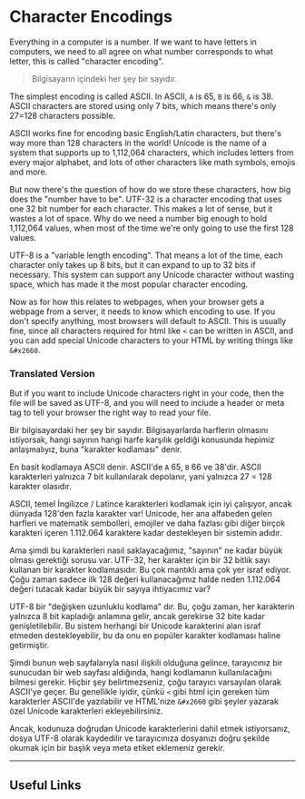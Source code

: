 # Character Encodings

Everything in a computer is a number. If we want to have letters in computers, we need to all agree on what number corresponds to what letter, this is called "character encoding".

> Bilgisayarın içindeki her şey bir sayıdır.

The simplest encoding is called ASCII. In ASCII, `A` is 65, `B` is 66, `&` is 38. ASCII characters are stored using only 7 bits, which means there's only 27=128 characters possible.

ASCII works fine for encoding basic English/Latin characters, but there's way more than 128 characters in the world! Unicode is the name of a system that supports up to 1,112,064 characters, which includes letters from every major alphabet, and lots of other characters like math symbols, emojis and more.

But now there's the question of how do we store these characters, how big does the "number have to be". UTF-32 is a character encoding that uses one 32 bit number for each character. This makes a lot of sense, but it wastes a lot of space. Why do we need a number big enough to hold 1,112,064 values, when most of the time we're only going to use the first 128 values.

UTF-8 is a "variable length encoding". That means a lot of the time, each character only takes up 8 bits, but it can expand to up to 32 bits if necessary. This system can support any Unicode character without wasting space, which has made it the most popular character encoding.

Now as for how this relates to webpages, when your browser gets a webpage from a server, it needs to know which encoding to use. If you don't specify anything, most browsers will default to ASCII. This is usually fine, since all characters required for html like `<` can be written in ASCII, and you can add special Unicode characters to your HTML by writing things like `&#x2660`.

### Translated Version

But if you want to include Unicode characters right in your code, then the file will be saved as UTF-8, and you will need to include a header or meta tag to tell your browser the right way to read your file.

Bir bilgisayardaki her şey bir sayıdır. Bilgisayarlarda harflerin olmasını istiyorsak, hangi sayının hangi harfe karşılık geldiği konusunda hepimiz anlaşmalıyız, buna "karakter kodlaması" denir.

En basit kodlamaya ASCII denir. ASCII'de `A` 65, `B` 66 ve 38'dir. ASCII karakterleri yalnızca 7 bit kullanılarak depolanır, yani yalnızca 27 = 128 karakter olasıdır.

ASCII, temel İngilizce / Latince karakterleri kodlamak için iyi çalışıyor, ancak dünyada 128'den fazla karakter var! Unicode, her ana alfabeden gelen harfleri ve matematik sembolleri, emojiler ve daha fazlası gibi diğer birçok karakteri içeren 1.112.064 karaktere kadar destekleyen bir sistemin adıdır.

Ama şimdi bu karakterleri nasıl saklayacağımız, "sayının" ne kadar büyük olması gerektiği sorusu var. UTF-32, her karakter için bir 32 bitlik sayı kullanan bir karakter kodlamasıdır. Bu çok mantıklı ama çok yer israf ediyor. Çoğu zaman sadece ilk 128 değeri kullanacağımız halde neden 1.112.064 değeri tutacak kadar büyük bir sayıya ihtiyacımız var?

UTF-8 bir "değişken uzunluklu kodlama" dır. Bu, çoğu zaman, her karakterin yalnızca 8 bit kapladığı anlamına gelir, ancak gerekirse 32 bite kadar genişletilebilir. Bu sistem herhangi bir Unicode karakterini alan israf etmeden destekleyebilir, bu da onu en popüler karakter kodlaması haline getirmiştir.

Şimdi bunun web sayfalarıyla nasıl ilişkili olduğuna gelince, tarayıcınız bir sunucudan bir web sayfası aldığında, hangi kodlamanın kullanılacağını bilmesi gerekir. Hiçbir şey belirtmezseniz, çoğu tarayıcı varsayılan olarak ASCII'ye geçer. Bu genellikle iyidir, çünkü `<` gibi html için gereken tüm karakterler ASCII'de yazılabilir ve HTML'nize `&#x2660` gibi şeyler yazarak özel Unicode karakterleri ekleyebilirsiniz.

Ancak, kodunuza doğrudan Unicode karakterlerini dahil etmek istiyorsanız, dosya UTF-8 olarak kaydedilir ve tarayıcınıza dosyanızı doğru şekilde okumak için bir başlık veya meta etiket eklemeniz gerekir.

---

## Useful Links
